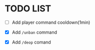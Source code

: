 # TODO LIST

- [ ] Add player command cooldown(1min)

- [x] Add `/unban` command

- [x] Add `/deop` comand
